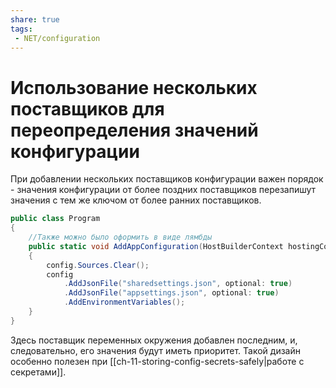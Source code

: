 ```yaml
---
share: true
tags:
 - NET/configuration
---
```

# Использование нескольких поставщиков для переопределения значений конфигурации
При добавлении нескольких поставщиков конфигурации важен порядок - значения конфигурации от более поздних поставщиков перезапишут значения с тем же ключом от более ранних поставщиков.
```csharp
public class Program
{
	//Также можно было оформить в виде лямбды
	public static void AddAppConfiguration(HostBuilderContext hostingContext, IConfigurationBuilder config)
	{
		config.Sources.Clear();
		config
			.AddJsonFile("sharedsettings.json", optional: true)
			.AddJsonFile("appsettings.json", optional: true)
			.AddEnvironmentVariables();
	}
}
```
Здесь поставщик переменных окружения добавлен последним, и, следовательно, его значения будут иметь приоритет. Такой дизайн особенно полезен при [[ch-11-storing-config-secrets-safely|работе с секретами]].